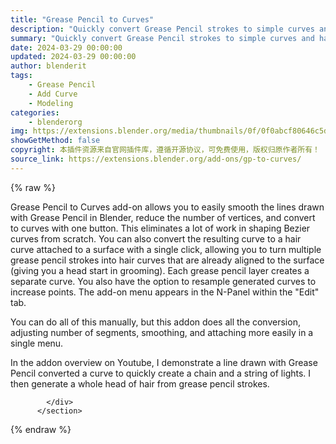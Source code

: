 ```yaml
---
title: "Grease Pencil to Curves"
description: "Quickly convert Grease Pencil strokes to simple curves and hair"
summary: "Quickly convert Grease Pencil strokes to simple curves and hair"
date: 2024-03-29 00:00:00
updated: 2024-03-29 00:00:00
author: blenderit
tags: 
    - Grease Pencil
    - Add Curve
    - Modeling
categories:
    - blenderorg
img: https://extensions.blender.org/media/thumbnails/0f/0f0abcf80646c5dff095a9a6dffd30e2d268634778eb8e27ffc54086cad36ed0_640x360.webp
showGetMethod: false
copyright: 本插件资源来自官网插件库，遵循开源协议，可免费使用，版权归原作者所有！
source_link: https://extensions.blender.org/add-ons/gp-to-curves/
---
```


{% raw %}
<section id="about" class="mt-3">
            <div class="box style-rich-text">
              <p>Grease Pencil to Curves add-on allows you to easily smooth the lines drawn with Grease Pencil in Blender, reduce the number of vertices, and convert to curves with one button.  This eliminates a lot of work in shaping Bezier curves from scratch.  You can also convert the resulting curve to a hair curve attached to a surface with a single click, allowing you to turn multiple grease pencil strokes into hair curves that are already aligned to the surface (giving you a head start in grooming).  Each grease pencil layer creates a separate curve.  You also have the option to resample generated curves to increase points.  The add-on menu appears in the N-Panel within the "Edit" tab.</p>
<p>You can do all of this manually, but this addon does all the conversion, adjusting number of segments, smoothing, and attaching more easily in a single menu.</p>
<p>In the addon overview on Youtube, I demonstrate a line drawn with Grease Pencil converted a curve to quickly create a chain and a string of lights.  I then generate a whole head of hair from grease pencil strokes.</p>

            </div>
          </section>
<div style="display: none">blenderorg</div>
{% endraw %}